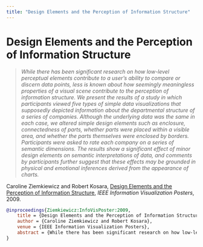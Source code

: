 ```yaml
---
title: "Design Elements and the Perception of Information Structure"
---
```


# Design Elements and the Perception of Information Structure

> _While there has been significant research on how low-level perceptual elements contribute to a user’s ability to compare or discern data points, less is known about how seemingly meaningless properties of a visual scene contribute to the perception of information structure. We present the results of a study in which participants viewed five types of simple data visualizations that supposedly depicted information about the departmental structure of a series of companies. Although the underlying data was the same in each case, we altered simple design elements such as enclosure, connectedness of parts, whether parts were placed within a visible area, and whether the parts themselves were enclosed by borders. Participants were asked to rate each company on a series of semantic dimensions. The results show a significant effect of minor design elements on semantic interpretations of data, and comments by participants further suggest that these effects may be grounded in physical and emotional inferences derived from the appearance of charts._

Caroline Ziemkiewicz and Robert Kosara, <a href="https://media.eagereyes.org/papers/2009/Ziemkiewicz-InfoVisPoster-2009.pdf" target="_blank">Design Elements and the Perception of Information Structure</a>, _IEEE Information Visualization Posters_, 2009.


```bibtex
@inproceedings{Ziemkiewicz:InfoVisPoster:2009,
	title = {Design Elements and the Perception of Information Structure},
	author = {Caroline Ziemkiewicz and Robert Kosara},
	venue = {IEEE Information Visualization Posters},
	abstract = {While there has been significant research on how low-level perceptual elements contribute to a user’s ability to compare or discern data points, less is known about how seemingly meaningless properties of a visual scene contribute to the perception of information structure. We present the results of a study in which participants viewed five types of simple data visualizations that supposedly depicted information about the departmental structure of a series of companies. Although the underlying data was the same in each case, we altered simple design elements such as enclosure, connectedness of parts, whether parts were placed within a visible area, and whether the parts themselves were enclosed by borders. Participants were asked to rate each company on a series of semantic dimensions. The results show a significant effect of minor design elements on semantic interpretations of data, and comments by participants further suggest that these effects may be grounded in physical and emotional inferences derived from the appearance of charts.},
}
```


